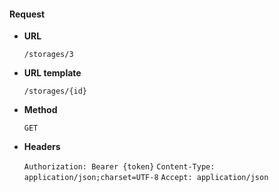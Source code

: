 #### Request

* **URL**

  `/storages/3`

* **URL template**

  `/storages/{id}`

* **Method**

  `GET`

* **Headers**

  `Authorization: Bearer {token}`
  `Content-Type: application/json;charset=UTF-8`
  `Accept: application/json`
